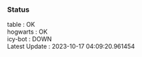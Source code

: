 ### Status


table : OK  
hogwarts : OK  
icy-bot : DOWN  
Latest Update : 2023-10-17 04:09:20.961454
